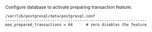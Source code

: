 Configure database to activate preparing transaction feature:

```
/var/lib/postgresql/data/postgresql.conf
---------------------------------------------------------------
max_prepared_transactions = 64      # zero disables the feature
```